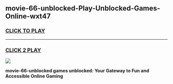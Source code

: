 
## movie-66-unblocked-Play-Unblocked-Games-Online-wxt47
<h3>
<a href="https://premium76.site?title=movie-66-unblocked&ref=25A">CLICK TO PLAY</a></h3>
<hr>

<h3>
<a href="https://premium76.site?title=movie-66-unblocked&ref=25A">CLICK 2 PLAY</a>
  
</h3>

<a href="https://premium76.site?title=movie-66-unblocked&ref=25A"><img src="https://clearcache.store/games.png"></a>


**movie-66-unblocked games unblocked: Your Gateway to Fun and Accessible Online Gaming**
